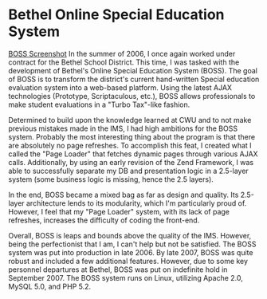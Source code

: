 # Bethel Online Special Education System
[BOSS Screenshot](/img/projects/boss.jpg)
In the summer of 2006, I once again worked under contract for the Bethel School District.  This time, I was tasked with the development of Bethel's Online Special Education System (BOSS).  The goal of BOSS is to transform the district's current hand-written Special education evaluation system into a web-based platform.  Using the latest AJAX technologies (Prototype, Scriptaculous, etc.), BOSS allows professionals to make student evaluations in a "Turbo Tax"-like fashion.

Determined to build upon the knowledge learned at CWU and to not make previous mistakes made in the IMS, I had high ambitions for the BOSS system.  Probably the most interesting thing about the program is that there are absolutely no page refreshes.  To accomplish this feat, I created what I called the "Page Loader" that fetches dynamic pages through various AJAX calls.  Additionally, by using an early revision of the Zend Framework, I was able to successfully separate my DB and presentation logic in a 2.5-layer system (some business logic is missing, hence the 2.5 layers).

In the end, BOSS became a mixed bag as far as design and quality.  Its 2.5-layer architecture lends to its modularity, which I'm particularly proud of.  However, I feel that my "Page Loader" system, with its lack of page refreshes, increases the difficulty of coding the front-end.

Overall, BOSS is leaps and bounds above the quality of the IMS.  However, being the perfectionist that I am, I can't help but not be satisfied.  The BOSS system was put into production in late 2006. By late 2007, BOSS was quite robust and included a few additional features.  However, due to some key personnel departures at Bethel, BOSS was put on indefinite hold in September 2007.  The BOSS system runs on Linux, utilizing Apache 2.0, MySQL 5.0, and PHP 5.2.